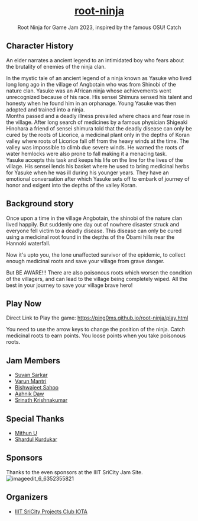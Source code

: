 <h1 align="center"> <a href="https://ping0ms.github.io/root-ninja/">root-ninja </h1></a> </h1>

<p align="center">Root Ninja for Game Jam 2023, inspired by the famous OSU! Catch</p>

## Character History

An elder narrates a ancient legend to an intimidated boy who fears about the brutality of enemies of the ninja clan.

In the mystic tale of an ancient legend of a ninja known as Yasuke who lived long long ago in the village of Angbotain who was from Shinobi of the nature clan. Yasuke was an African ninja whose achievements went unrecognized because of his race. His sensei Shimura sensed his talent and honesty when he found him in an orphanage. Young Yasuke was then adopted and trained into a ninja. </br>
Months passed and a deadly illness prevailed where chaos and fear rose in the village. After long search of medicines by a famous physician Shigeaki Hinohara a friend of sensei shimura told that the deadly disease can only be cured by the roots of Licorice, a medicinal plant only in the depths of Koran valley where roots of Licorice fall off from the heavy winds at the time. The valley was impossible to climb due severe winds. He warned the roots of water hemlocks were also prone to fall making it a menacing task. </br>
Yasuke accepts this task and keeps his life on the line for the lives of the village. His sensei lends his basket where he used to bring medicinal herbs for Yasuke when he was ill during his younger years. They have an emotional conversation after which Yasuke sets off to embark of journey of honor and exigent into the depths of the valley Koran.

## Background story

Once upon a time in the village Angbotain, the shinobi of the nature clan lived happily. But suddenly one day out of nowhere disaster struck and everyone fell victim to a deadly disease. This disease can only be cured using a medicinal root found in the depths of the Ōbami hills near the Hannoki waterfall.

Now it's upto you, the lone unaffected survivor of the epidemic, to collect enough medicinal roots and save your village from grave danger.

But BE AWARE!!! There are also poisonous roots which worsen the condition of the villagers, and can lead to the village being completely wiped. All the best in your journey to save your village brave hero!

## Play Now

Direct Link to Play the game: https://ping0ms.github.io/root-ninja/play.html

You need to use the arrow keys to change the position of the ninja. Catch medicinal roots to earn points. You loose points when you take poisonous roots.

## Jam Members

- [Suvan Sarkar](https://www.linkedin.com/in/suvan-sarkar-b1438017a/)
- [Varun Mantri](https://www.linkedin.com/in/varun-mantri-52256b239/)
- [Bishwajeet Sahoo](https://www.linkedin.com/in/bishwajeet-sahoo/)
- [Aahnik Daw](https://www.linkedin.com/in/aahnik/)
- [Srinath Krishnakumar](https://www.linkedin.com/in/srinath-krishnakumar-677533262/)

## Special Thanks

- [Mithun U](https://github.com/kratos-750)
- [Shardul Kurdukar](https://github.com/fresauce)

## Sponsors

Thanks to the even sponsors at the IIIT SriCity Jam Site.
![imageedit_6_6352355821](https://user-images.githubusercontent.com/113375039/216823005-2ffddcc0-5301-4b04-929c-73c2bd4a4d22.png)

## Organizers

- [IIIT SriCity Projects Club IOTA](https://www.linkedin.com/company/iota-iiits/)


